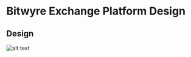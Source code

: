 # Bitwyre Exchange Platform Design

## Design
![alt text](https://github.com/objectcomputing/liquibook/raw/master/doc/Images/MarketApplication.png "Matching Engine")


